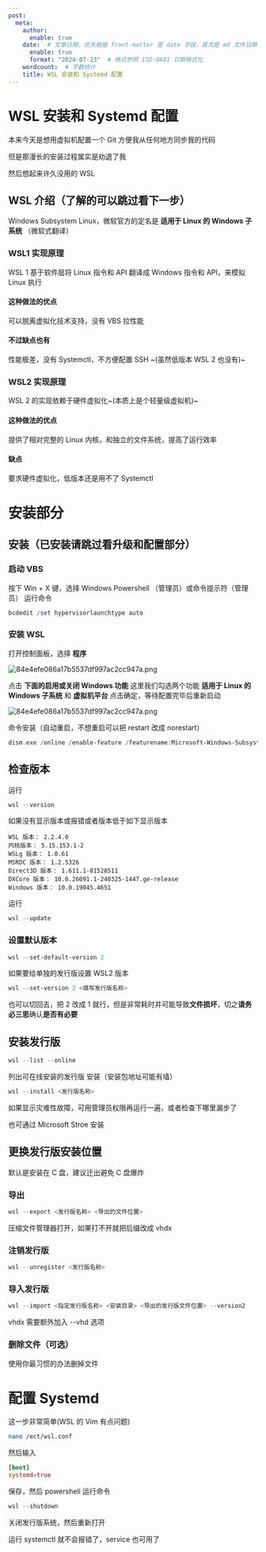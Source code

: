 ```yaml
---
post:
  meta:
    author:  
      enable: true
    date:  # 文章日期，优先根据 front-matter 里 date 字段，其次是 md 文件日期
      enable: true
      format: "2024-07-23"  # 格式参照 ISO-8601 日期格式化
    wordcount:  # 字数统计
    title: WSL 安装和 Systemd 配置
---
```


<link rel="stylesheet" href="https://style-cdn.luolingxue.us.kg/css/heimu/heimusty.css">

# WSL 安装和 Systemd 配置
本来今天是想用虚拟机配置一个 Git 方便我从任何地方同步我的代码

但是那漫长的安装过程属实是劝退了我

然后想起来许久没用的 WSL

## WSL 介绍（了解的可以跳过看下一步）
Windows Subsystem Linux，微软官方的定名是 **适用于 Linux 的 Windows 子系统** <span class="heimu" title="你知道的太多了">（微软式翻译）</span>

### WSL1 实现原理

WSL 1  基于软件层将 Linux 指令和 API 翻译成 Windows 指令和 API，来模拟 Linux 执行

#### 这种做法的优点

可以脱离虚拟化技术支持，没有 VBS 拉性能

#### 不过缺点也有

性能极差，没有 Systemctl，不方便配置 SSH ~(虽然低版本 WSL 2 也没有)~

### WSL2 实现原理

WSL 2 的实现依赖于硬件虚拟化~(本质上是个轻量级虚拟机)~

#### 这种做法的优点

提供了相对完整的 Linux 内核，和独立的文件系统，提高了运行效率

#### 缺点

要求硬件虚拟化，低版本还是用不了 Systemctl

# 安装部分

## 安装（已安装请跳过看升级和配置部分）

### 启动 VBS
按下 Win + X 键，选择 Windows Powershell （管理员）或命令提示符（管理员）
运行命令
```powershell
bcdedit /set hypervisorlaunchtype auto
```
### 安装 WSL 
打开控制面板，选择 **程序**

![84e4efe086a17b5537df997ac2cc947a.png](https://s2.loli.net/2024/07/16/8GvFlrKtJZdOuXo.png)

点击 **下面的启用或关闭 Windows 功能**
这里我们勾选两个功能
**适用于 Linux 的 Windows 子系统** 和 **虚拟机平台**
点击确定，等待配置完毕后重新启动

![84e4efe086a17b5537df997ac2cc947a.png](https://s2.loli.net/2024/07/16/8GvFlrKtJZdOuXo.png)

命令安装（自动重启，不想重启可以把 restart 改成 norestart）
```powershell
dism.exe /online /enable-feature /featurename:Microsoft-Windows-Subsystem-Linux /featurename:VirtualMachinePlatform /all /restart
```
## 检查版本
运行
```powershell
wsl --version
```
如果没有显示版本或报错或者版本低于如下显示版本
```text
WSL 版本： 2.2.4.0
内核版本： 5.15.153.1-2
WSLg 版本： 1.0.61
MSRDC 版本： 1.2.5326
Direct3D 版本： 1.611.1-81528511
DXCore 版本： 10.0.26091.1-240325-1447.ge-release
Windows 版本： 10.0.19045.4651
```
运行
```powershell
wsl --update
```
### 设置默认版本
```powershell
wsl --set-default-version 2
```
如果要给单独的发行版设置 WSL2 版本

```powershell
wsl --set-version 2 <填写发行版名称>
```
也可以切回去，把 2 改成 1 就行，但是非常耗时并可能导致**文件损坏**，切之**请务必三思**确认**是否有必要**

## 安装发行版

```powershell
wsl --list --online
```
列出可在线安装的发行版
安装（安装包地址可能有墙）
```powershell
wsl --install <发行版名称>
```
如果显示灾难性故障，可用管理员权限再运行一遍，或者检查下哪里漏步了

也可通过 Microsoft Stroe 安装

## 更换发行版安装位置
默认是安装在 C 盘，建议迁出避免 C 盘爆炸
### 导出
```powershell
wsl --export <发行版名称> <导出的文件位置>
```
压缩文件管理器打开，如果打不开就把后缀改成 vhdx
### 注销发行版
```powershell
wsl --unregister <发行版名称>
```
### 导入发行版
```powershell
wsl --import <指定发行版名称> <安装目录> <导出的发行版文件位置> --version2
```
vhdx 需要额外加入 --vhd 选项

### 删除文件（可选）
使用你最习惯的办法删掉文件
# 配置 Systemd
这一步非常简单(WSL 的 Vim 有点问题)
```bash
nano /ect/wsl.conf
```
然后输入
```conf
[boot]
systemd=true
```
保存，然后 powershell 运行命令
```powershell
wsl --shutdown
```
关闭发行版系统，然后重新打开

运行 systemctl 就不会报错了，service 也可用了
